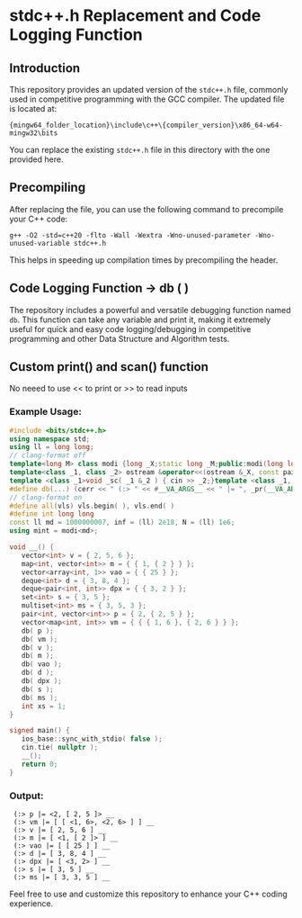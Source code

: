 # stdc++.h Replacement and Code Logging Function

## Introduction

This repository provides an updated version of the `stdc++.h` file, commonly used in competitive programming with the GCC compiler. The updated file is located at:

`{mingw64_folder_location}\include\c++\{compiler_version}\x86_64-w64-mingw32\bits`

You can replace the existing `stdc++.h` file in this directory with the one provided here.

## Precompiling

After replacing the file, you can use the following command to precompile your C++ code:

```bash/cmd
g++ -O2 -std=c++20 -flto -Wall -Wextra -Wno-unused-parameter -Wno-unused-variable stdc++.h
```

This helps in speeding up compilation times by precompiling the header.

## Code Logging Function -> db ( )

The repository includes a powerful and versatile debugging function named `db`. This function can take any variable and print it, making it extremely useful for quick and easy code logging/debugging in competitive programming and other Data Structure and Algorithm tests.


## Custom print() and scan() function 

No neeed to use << to print or >> to read inputs 

### Example Usage:

```cpp
#include <bits/stdc++.h>
using namespace std;
using ll = long long;
// clang-format off
template<long M> class modi {long _X;static long _M;public:modi(long long v = 0) : _X(v % _M) {if ( _X < 0 ) {_X += _M;}}static void set(long newMod) { _M = newMod; }modi &operator+=(const modi &other) {_X += other._X;if ( _X >= _M ) {_X -= _M;}return *this;}modi &operator-=(const modi &other) {_X -= other._X;if ( _X < 0 ) {_X += _M;}return *this;}modi &operator*=(const modi &other) {_X = (1LL * _X * other._X) % _M;return *this;}friend modi operator+(const modi &lhs, const modi &rhs) { return modi(lhs) += rhs; }friend modi operator-(const modi &lhs, const modi &rhs) { return modi(lhs) -= rhs; }friend modi operator*(const modi &lhs, const modi &rhs) { return modi(lhs) *= rhs; }friend modi operator/(const modi &lhs, const modi &rhs) { return modi(lhs) /= rhs; }modi &operator/=(const modi &other) { return *this *= other.inv( ); }modi &operator++( ) {_X++;if ( _X == _M ) {_X = 0;}return *this;}modi operator++(int) {modi temp = *this;++(*this);return temp;}modi &operator--( ) {if ( _X == 0 ) {_X = _M;}_X--;return *this;}modi operator--(int) {modi temp = *this;--(*this);return temp;}bool operator==(const modi &other) const { return _X == other._X; }bool operator!=(const modi &other) const { return !(*this == other); }modi inv( ) const { return pow(_M - 2); }modi pow(int _Ex) const {assert(_Ex >= 0);modi _Bs = *this, _Rs = 1;for ( ; _Ex > 0; _Ex >>= 1 ) {if ( _Ex % 2 == 1 ) { _Rs *= _Bs;}_Bs *= _Bs;}return _Rs;}friend ostream &operator<<(ostream &os, const modi &m) { return os << m._X; }long d( ) const { return _X; } }; template<long _Md> long modi<_Md>::_M = _Md;
template<class _1, class _2> ostream &operator<<(ostream &_X, const pair<_1, _2> &_P); template<typename _1T, typename... Ts> constexpr bool is_any_of = (is_same_v<_1T, Ts> || ...); template<typename _T1, typename =enable_if_t<!is_same_v<_T1,string> && !is_void_v<typename _T1::value_type>>> ostream &operator<<(ostream&_X, const _T1 &_V) {bool _3=false,_4=true,_5=&_X==&cerr;_X <<(_5? "[ ":"");for ( int j=0;auto&_G1:_V) {_3 = is_any_of<decay_t<decltype(_G1)>,char,long long,int,bool,string>;(!_3 or _4) ? _X << _G1 : _X <<(_5 ? ", " : " ")<<_G1;_4=0;}return _X << (_5?" ]..":(_3 ) ? "\n" : ""); } template<class _1, class _2> ostream &operator<<(ostream&_X, const pair<_1,_2> &_P) {bool _5=&_X == &cerr;return _X << (_5?"<":"") << _P.first << (_5?", ":" ") << _P.second << (_5?">, ":""); } template<class... Ts> void _pr(const Ts &..._1AG) {((cerr << _1AG << " __ "), ...);cerr << '\n'; }
template <class _1>void _sc( _1 &_2 ) { cin >> _2;}template <class _1, class S>void _sc( pair<_1, S> &_3 ) {_sc( _3.first ), _sc( _3.second );}template <class _1>void _sc( vector<_1> &_2 ) {for ( auto &i : _2 )_sc( i );}template <typename... _5>void in( _5 &..._4 ) {( _sc( _4 ), ... );}template <typename _1T>void out( const _1T &_1Ar ) {if constexpr ( is_same_v<_1T, char> )( _1Ar == '\n' ) ? cout << _1Ar << "" : cout << _1Ar << " ";else if constexpr ( is_same_v<_1T, int> or is_same_v<_1T, long long> or is_same_v<_1T, string> )cout << _1Ar << " "; else cout << _1Ar << "";}template <typename... Args>void out( const Args &...args ) { ( out( args ), ... );}
#define db(...) (cerr << " (:> " << #__VA_ARGS__ << " |= ", _pr(__VA_ARGS__))
// clang-format on
#define all(vls) vls.begin( ), vls.end( )
#define int long long
const ll md = 1000000007, inf = (ll) 2e18, N = (ll) 1e6;
using mint = modi<md>;

void __() {
   vector<int> v = { 2, 5, 6 };
   map<int, vector<int>> m = { { 1, { 2 } } };
   vector<array<int, 1>> vao = { { 25 } };
   deque<int> d = { 3, 8, 4 };
   deque<pair<int, int>> dpx = { { 3, 2 } };
   set<int> s = { 3, 5 };
   multiset<int> ms = { 3, 5, 3 };
   pair<int, vector<int>> p = { 2, { 2, 5 } };
   vector<map<int, int>> vm = { { { 1, 6 }, { 2, 6 } } };
   db( p );
   db( vm );
   db( v );
   db( m );
   db( vao );
   db( d );
   db( dpx );
   db( s );
   db( ms );
   int xs = 1;
}

signed main() {
   ios_base::sync_with_stdio( false );
   cin.tie( nullptr );
   __();
   return 0;
}
```

### Output:

```
 (:> p |= <2, [ 2, 5 ]> __
 (:> vm |= [ [ <1, 6>, <2, 6> ] ] __
 (:> v |= [ 2, 5, 6 ] __
 (:> m |= [ <1, [ 2 ]> ] __
 (:> vao |= [ [ 25 ] ] __
 (:> d |= [ 3, 8, 4 ] __
 (:> dpx |= [ <3, 2> ] __
 (:> s |= [ 3, 5 ] __
 (:> ms |= [ 3, 3, 5 ] __
```

Feel free to use and customize this repository to enhance your C++ coding experience.
